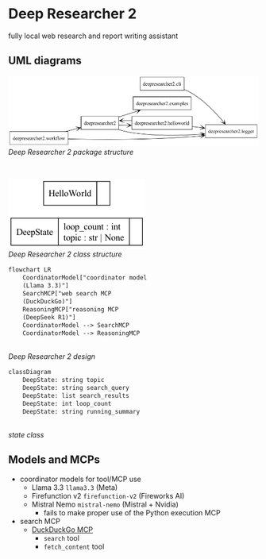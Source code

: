 # Deep Researcher 2

fully local web research and report writing assistant

## UML diagrams

![package diagram](./uml/packages.png "Deep Researcher 2 package structure")
<br>*Deep Researcher 2 package structure*

<br>

![class diagram](./uml/classes.png "Deep Researcher 2 class structure")
<br>*Deep Researcher 2 class structure*

``` mermaid
flowchart LR
    CoordinatorModel["coordinator model
    (Llama 3.3)"]
    SearchMCP["web search MCP
    (DuckDuckGo)"]
    ReasoningMCP["reasoning MCP
    (DeepSeek R1)"]
    CoordinatorModel --> SearchMCP
    CoordinatorModel --> ReasoningMCP
```
<br>*Deep Researcher 2 design*

``` mermaid
classDiagram
    DeepState: string topic
    DeepState: string search_query
    DeepState: list search_results
    DeepState: int loop_count
    DeepState: string running_summary
```
<br>*state class*

## Models and MCPs

* coordinator models for tool/MCP use
  * Llama 3.3 `llama3.3` (Meta)
  * Firefunction v2 `firefunction-v2` (Fireworks AI)
  * Mistral Nemo `mistral-nemo` (Mistral + Nvidia)
    * fails to make proper use of the Python execution MCP
* search MCP
  * [DuckDuckGo MCP](https://github.com/nickclyde/duckduckgo-mcp-server)
    * `search` tool
    * `fetch_content` tool
